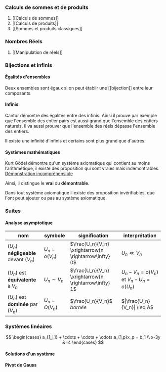 
### Calculs de sommes et de produits

1. [[Calculs de sommes]]
2. [[Calculs de produits]]
3. [[Sommes et produits classiques]]

### Nombres Réels

1. [[Manipulation de réels]]

### Bijections et infinis

#### Égalités d'ensembles

Deux ensembles sont égaux si on peut établir une [[bijection]] entre leur composants. 
#### Infinis

Cantor démontre des égalités entre des infinis. Ainsi il prouve  par exemple que l'ensemble des entier pairs est aussi grand que l'ensemble des entiers naturels. Il va aussi prouver que l'ensemble des réels dépasse l'ensemble des entiers.

Il existe une infinité d'infinis et certains sont plus grand que d'autres.

#### Systèmes mathématiques

Kurt Gödel démontre qu'un système axiomatique qui contient au moins l’arithmétique, il existe des proposition qui sont vraies mais indémontrables. [Démonstration incompréhensible](https://fr.wikipedia.org/wiki/Th%C3%A9or%C3%A8mes_d%27incompl%C3%A9tude_de_G%C3%B6del)


Ainsi, il distingue le **vrai** du **démontrable**.

Dans tout système axiomatique il existe des proposition invérifiables, que l'ont peut ajouter ou pas au système axiomatique. 

### Suites

#### Analyse asymptotique

| nom                                    | symbole          | signification                                          | interprétation                                       |
| -------------------------------------- | ---------------- | ------------------------------------------------------ | ---------------------------------------------------- |
| $(U_n)$ **négligeable** devant $(V_n)$ | $U_n = o(V_n)$   | $\frac{U_n}{V_n} \xrightarrow{n  \rightarrow\infty} 0$ | $U_n \ll V_n$                                        |
| $(U_n)$ est **équivalente** à $V_n$    | $U_n \sim V_{n}$ | $\frac{U_n}{V_n} \xrightarrow{n  \rightarrow\infty} 1$ | $U_n -V_{n} = o(V_n) \text{ et }V_n -U_{n} = o(U_n)$ |
| $(U_n)$ est **dominée** par $(V_n)$    | $U_n = O(V_n)$   | $\frac{U_n}{V_n}$ *bornée*                             | $\|\frac{U_n}{V_n}\| \leq A$                         |

### Systèmes linéaires

$$
\begin{cases}
a_{1,j_1}  + \cdots + \cdots + \cdots a_{1,p}x_p = b_1 \\
x-3y &=4
\end{cases}
$$

#### Solutions d'un système

#### Pivot de Gauss

